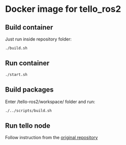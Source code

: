 # Docker image for tello_ros2

## Build container
Just run inside repository folder:
```
./build.sh
```

## Run container
```
./start.sh
```

## Build packages
Enter /tello-ros2/workspace/ folder and run:
```
./../scripts/build.sh
```
## Run tello node
Follow instruction from the [original repository](https://github.com/tentone/tello-ros2)